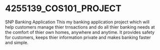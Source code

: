 # 4255139_COS101_PROJECT
SNP Banking Application
This my banking application project which will help customers manage thier trnsactions and do all thier banking needs at the comfort of thier own homes, anywhere and anytime. It provides safety for customers, keeps thier information private and makes banking faster and simple.
